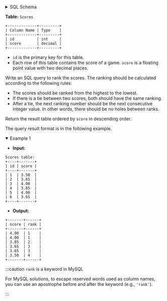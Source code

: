 <details>
<summary> SQL Schema</summary>

```sql
DROP TABLE IF EXISTS Scores;

CREATE TABLE IF NOT EXISTS 
  Scores (id int, score DECIMAL(3,2));

INSERT INTO 
  Scores (id, score)
VALUES 
  ('1', '3.5'),
  ('2', '3.65'),
  ('3', '4.0'),
  ('4', '3.85'),
  ('5', '4.0'),
  ('6', '3.65');
```

</details>

**Table:** `Scores`

```
+-------------+---------+
| Column Name | Type    |
+-------------+---------+
| id          | int     |
| score       | decimal |
+-------------+---------+
```

- `id` is the primary key for this table.
- Each row of this table contains the score of a game. `score` is a floating point value with two decimal places.

Write an SQL query to rank the scores. The ranking should be calculated according to the following rules:

- The scores should be ranked from the highest to the lowest.
- If there is a tie between two scores, both should have the same ranking.
- After a tie, the next ranking number should be the next consecutive integer value. In other words, there should be no holes between ranks.

Return the result table ordered by `score` in descending order.

The query result format is in the following example.

<details open><summary> Example 1</summary>

- **Input:** 

```
Scores table:
+----+-------+
| id | score |
+----+-------+
| 1  | 3.50  |
| 2  | 3.65  |
| 3  | 4.00  |
| 4  | 3.85  |
| 5  | 4.00  |
| 6  | 3.65  |
+----+-------+
```

- **Output:** 

```
+-------+------+
| score | rank |
+-------+------+
| 4.00  | 1    |
| 4.00  | 1    |
| 3.85  | 2    |
| 3.65  | 3    |
| 3.65  | 3    |
| 3.50  | 4    |
+-------+------+
```

</details>

:::caution `rank` is a keyword in MySQL

For MySQL solutions, to escape reserved words used as column names, you can use an apostrophe before and after the keyword (e.g., `'rank'`).

:::